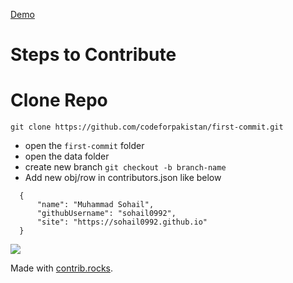[Demo](https://codeforpakistan.github.io/first-commit/)

# Steps to Contribute

# Clone Repo

`git clone https://github.com/codeforpakistan/first-commit.git`

- open the `first-commit` folder
- open the data folder
- create new branch `git checkout -b branch-name`
- Add new obj/row in contributors.json like below

```
  {
      "name": "Muhammad Sohail",
      "githubUsername": "sohail0992",
      "site": "https://sohail0992.github.io"
  }
```


<a href="https://github.com/codeforpakistan/first-commit/graphs/contributors">
  <img src="https://contrib.rocks/image?repo=codeforpakistan/first-commit" />
</a>

Made with [contrib.rocks](https://contrib.rocks).
